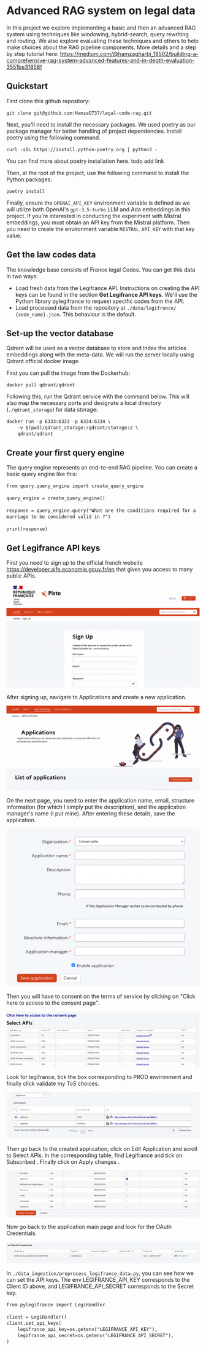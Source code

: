 # Advanced RAG system on legal data
In this project we explore implementing a basic and then an advanced RAG system using techniques like windowing, hybrid-search, query rewriting and routing. We also explore evaluating these techniques and others to help make choices about the RAG pipeline components. More details and a step by step tutorial here: https://medium.com/@hamzagharbi_19502/building-a-comprehensive-rag-system-advanced-features-and-in-depth-evaluation-3551be31858f

## Quickstart 

First clone this github repository: 
```
git clone git@github.com:HamzaG737/legal-code-rag.git
```

Next, you'll need to install the necessary packages. We used poetry as our package manager for better handling of project dependencies. Install poetry using the following command. 

```
curl -sSL https://install.python-poetry.org | python3 -
```



You can find more about poetry installation here. todo add link

Then, at the root of the project, use the following command to install the Python packages:
```
poetry install
```

Finally, ensure the `OPENAI_API_KEY` environment variable is defined as we will utilize both OpenAI's `gpt-3.5-turbo` LLM and Ada embeddings in this project. If you're interested in conducting the experiment with Mistral embeddings, you must obtain an API key from the Mistral platform. Then you need to create the environment variable `MISTRAL_API_KEY` with that key value.

## Get the law codes data 
The knowledge base consists of France legal Codes. You can get this data in two ways:
* Load fresh data from the Legifrance API. Instructions on creating the API keys can be found in the section **Get Legifrance API keys**. We'll use the Python library pylegifrance to request specific codes from the API.
* Load processed data from the repository at `./data/legifrance/ {code_name}.json`. This behaviour is the default.

## Set-up the vector database

Qdrant will be used as a vector database to store and index the articles embeddings along with the meta-data. We will run the server locally using Qdrant official docker image. 

First you can pull the image from the Dockerhub: 
```
docker pull qdrant/qdrant
```
Following this, run the Qdrant service with the command below. This will also map the necessary ports and designate a local directory (`./qdrant_storage`) for data storage:
```
docker run -p 6333:6333 -p 6334:6334 \
    -v $(pwd)/qdrant_storage:/qdrant/storage:z \
    qdrant/qdrant
```

## Create your first query engine

The query engine represents an end-to-end RAG pipeline. You can create a basic query engine like this:

```
from query.query_engine import create_query_engine

query_engine = create_query_engine()

response = query_engine.query("What are the conditions required for a marriage to be considered valid in ?")

print(response)

```

## Get Legifrance API keys

First you need to sign up to the official french website https://developer.aife.economie.gouv.fr/en that gives you access to many public APIs.

![plot](./data/images/sign_up.png)

After signing up, navigate to Applications and create a new application.

![plot](./data/images/list_applications.png)

On the next page, you need to enter the application name, email, structure information (for which I simply put the description), and the application manager's name (I put mine). After entering these details, save the application.

![plot](./data/images/create_application.png)

Then you will have to consent on the terms of service by clicking on "Click here to access to the consent page".

![plot](./data/images/consent_page.png)

Look for legifrance, tick the box corresponding to PROD environment and finally click validate my ToS choices.

![plot](./data/images/tos.png)

Then go back to the created application, click on Edit Application and scroll to Select APIs. In the corresponding table, find Légifrance and tick on Subscribed . Finally click on Apply changes .

![plot](./data/images/select_api.png)

Now go back to the application main page and look for the OAuth Credentials.

![plot](./data/images/credentials.png)

In `./data_ingestion/preprocess_legifrance_data.py`, you can see how we can set the API keys. The env LEGIFRANCE_API_KEY corresponds to the Client ID above, and LEGIFRANCE_API_SECRET corresponds to the Secret key.

```
from pylegifrance import LegiHandler

client = LegiHandler()
client.set_api_keys(
    legifrance_api_key=os.getenv("LEGIFRANCE_API_KEY"),
    legifrance_api_secret=os.getenv("LEGIFRANCE_API_SECRET"),
)
```
